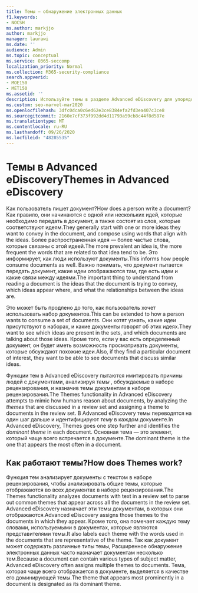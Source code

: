 ```yaml
---
title: Темы — обнаружение электронных данных
f1.keywords:
- NOCSH
ms.author: markjjo
author: markjjo
manager: laurawi
ms.date: ''
audience: Admin
ms.topic: conceptual
ms.service: O365-seccomp
localization_priority: Normal
ms.collection: M365-security-compliance
search.appverid:
- MOE150
- MET150
ms.assetid: ''
description: Используйте темы в разделе Advanced eDiscovery для упорядочения наборов рецензирования, выполнив поиск темы в каждом документе.
ms.custom: seo-marvel-mar2020
ms.openlocfilehash: 3dfc0dca0c6ed62e3ce8384efa2fd3ea407c3ce8
ms.sourcegitcommit: 2160e7cf373f992dd4d11793a59cb8c44f8d587e
ms.translationtype: MT
ms.contentlocale: ru-RU
ms.lasthandoff: 09/26/2020
ms.locfileid: "48285535"
---
```

# <a name="themes-in-advanced-ediscovery"></a><span data-ttu-id="d2a62-103">Темы в Advanced eDiscovery</span><span class="sxs-lookup"><span data-stu-id="d2a62-103">Themes in Advanced eDiscovery</span></span>

<span data-ttu-id="d2a62-104">Как пользователь пишет документ?</span><span class="sxs-lookup"><span data-stu-id="d2a62-104">How does a person write a document?</span></span> <span data-ttu-id="d2a62-105">Как правило, они начинаются с одной или нескольких идей, которые необходимо передать в документ, а также состоят из слов, которые соответствуют идеям.</span><span class="sxs-lookup"><span data-stu-id="d2a62-105">They generally start with one or more ideas they want to convey in the document, and compose using words that align with the ideas.</span></span> <span data-ttu-id="d2a62-106">Более распространенная идея — более частые слова, которые связаны с этой идеей.</span><span class="sxs-lookup"><span data-stu-id="d2a62-106">The more prevalent an idea is, the more frequent the words that are related to that idea tend to be.</span></span> <span data-ttu-id="d2a62-107">Это информирует, как люди используют документы.</span><span class="sxs-lookup"><span data-stu-id="d2a62-107">This informs how people consume documents as well.</span></span> <span data-ttu-id="d2a62-108">Важно понимать, что документ пытается передать документ, какие идеи отображаются там, где есть идеи и какие связи между идеями.</span><span class="sxs-lookup"><span data-stu-id="d2a62-108">The important thing to understand from reading a document is the ideas that the document is trying to convey, which ideas appear where, and what the relationships between the ideas are.</span></span>

<span data-ttu-id="d2a62-109">Это может быть продлено до того, как пользователь хочет использовать набор документов.</span><span class="sxs-lookup"><span data-stu-id="d2a62-109">This can be extended to how a person wants to consume a set of documents.</span></span> <span data-ttu-id="d2a62-110">Они хотят узнать, какие идеи присутствуют в наборах, и какие документы говорят об этих идеях.</span><span class="sxs-lookup"><span data-stu-id="d2a62-110">They want to see which ideas are present in the sets, and which documents are talking about those ideas.</span></span> <span data-ttu-id="d2a62-111">Кроме того, если у вас есть определенный документ, он будет иметь возможность просматривать документы, которые обсуждают похожие идеи.</span><span class="sxs-lookup"><span data-stu-id="d2a62-111">Also, if they find a particular document of interest, they want to be able to see documents that discuss similar ideas.</span></span>

<span data-ttu-id="d2a62-112">Функции тем в Advanced eDiscovery пытаются имитировать причины людей с документами, анализируя *темы* , обсуждаемые в наборе рецензирования, и назначив темы документам в наборе рецензирования.</span><span class="sxs-lookup"><span data-stu-id="d2a62-112">The Themes functionality in Advanced eDiscovery attempts to mimic how humans reason about documents, by analyzing the *themes* that are discussed in a review set and assigning a theme to documents in the review set.</span></span> <span data-ttu-id="d2a62-113">В Advanced eDiscovery темы переводятся на один шаг дальше и идентифицируют *тему* в каждом документе.</span><span class="sxs-lookup"><span data-stu-id="d2a62-113">In Advanced eDiscovery, Themes goes one step further and identifies the *dominant theme* in each document.</span></span> <span data-ttu-id="d2a62-114">Основная тема — это элемент, который чаще всего встречается в документе.</span><span class="sxs-lookup"><span data-stu-id="d2a62-114">The dominant theme is the one that appears the most often in a document.</span></span>

## <a name="how-does-themes-work"></a><span data-ttu-id="d2a62-115">Как работают темы?</span><span class="sxs-lookup"><span data-stu-id="d2a62-115">How does Themes work?</span></span>

<span data-ttu-id="d2a62-116">Функция тем анализирует документы с текстом в наборе рецензирования, чтобы анализировать общие темы, которые отображаются во всех документах в наборе рецензирования.</span><span class="sxs-lookup"><span data-stu-id="d2a62-116">The Themes functionality analyzes documents with text in a review set to parse out common themes that appear across all the documents in the review set.</span></span> <span data-ttu-id="d2a62-117">Advanced eDiscovery назначает эти темы документам, в которых они отображаются.</span><span class="sxs-lookup"><span data-stu-id="d2a62-117">Advanced eDiscovery assigns those themes to the documents in which they appear.</span></span> <span data-ttu-id="d2a62-118">Кроме того, она помечает каждую тему словами, используемыми в документах, которые являются представителями темы.</span><span class="sxs-lookup"><span data-stu-id="d2a62-118">It also labels each theme with the words used in the documents that are representative of the theme.</span></span> <span data-ttu-id="d2a62-119">Так как документ может содержать различные типы темы, Расширенное обнаружение электронных данных часто назначает документам несколько тем.</span><span class="sxs-lookup"><span data-stu-id="d2a62-119">Because a document can contain various types of subject matter, Advanced eDiscovery often assigns multiple themes to documents.</span></span> <span data-ttu-id="d2a62-120">Тема, которая чаще всего отображается в документе, выделяется в качестве его доминирующей темы.</span><span class="sxs-lookup"><span data-stu-id="d2a62-120">The theme that appears most prominently in a document is designated as its dominant theme.</span></span>
